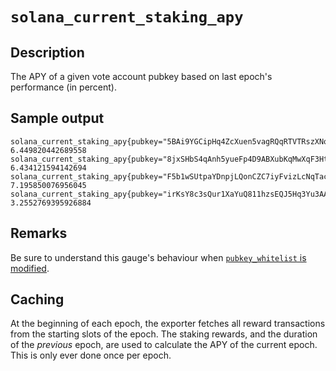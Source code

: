 # `solana_current_staking_apy`

## Description

The APY of a given vote account pubkey based on last epoch's performance (in percent).

## Sample output

```
solana_current_staking_apy{pubkey="5BAi9YGCipHq4ZcXuen5vagRQqRTVTRszXNqBZC6uBPZ"} 6.449820442689558
solana_current_staking_apy{pubkey="8jxSHbS4qAnh5yueFp4D9ABXubKqMwXqF3HtdzQGuphp"} 6.434121594142694
solana_current_staking_apy{pubkey="F5b1wSUtpaYDnpjLQonCZC7iyFvizLcNqTactZbwSEXK"} 7.195850076956045
solana_current_staking_apy{pubkey="irKsY8c3sQur1XaYuQ811hzsEQJ5Hq3Yu3AAoXYnp8W"} 3.2552769395926884
```

## Remarks
Be sure to understand this gauge's behaviour
when [`pubkey_whitelist` is modified](../basics/configuration.md#important-note-on-pubkey_whitelist).

## Caching
At the beginning of each epoch, the exporter fetches all reward transactions from the starting slots of the epoch. The
staking rewards, and the duration of the *previous* epoch, are used to calculate the APY of the current epoch. This is
only ever done once per epoch.
